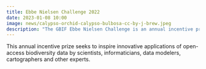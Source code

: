 ```yaml
---
title: Ebbe Nielsen Challenge 2022
date: 2023-01-08 10:00
image: news/calypso-orchid-calypso-bulbosa-cc-by-j-brew.jpeg
description: "The GBIF Ebbe Nielsen Challenge is an annual incentive prize that seeks to inspire innovative applications of open-access biodiversity data by scientists, informaticians, data modelers, cartographers and other experts."
---
```


This annual incentive prize seeks to inspire innovative applications of open-access biodiversity data by scientists, informaticians, data modelers, cartographers and other experts.
